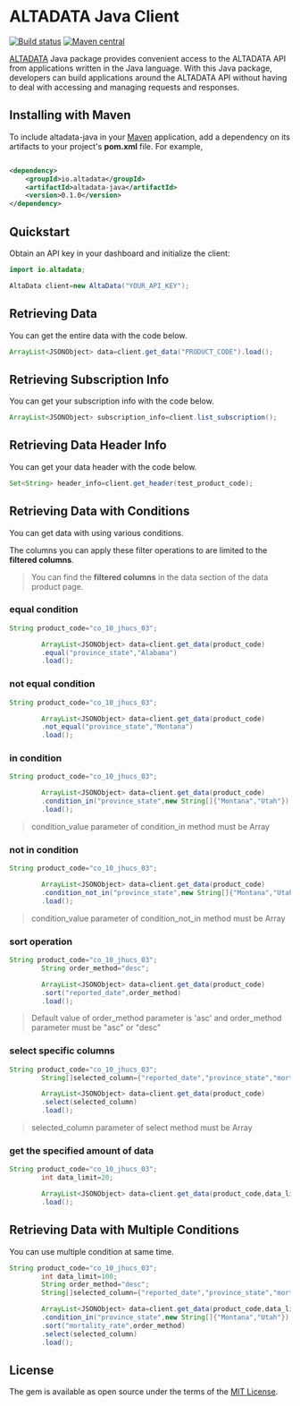 # ALTADATA Java Client

[![Build status](https://github.com/altabering/altadata-java/workflows/build/badge.svg)](https://github.com/altabering/altadata-java/actions)
[![Maven central](https://img.shields.io/maven-central/v/io.altadata/altadata-java)](https://search.maven.org/artifact/io.altadata/altadata-java)

[ALTADATA](https://www.altadata.io) Java package provides convenient access to the ALTADATA API from applications
written in the Java language. With this Java package, developers can build applications around the ALTADATA API without
having to deal with accessing and managing requests and responses.

## Installing with Maven

To include altadata-java in your [Maven](http://maven.apache.org/) application, add a dependency on its artifacts to
your project's **pom.xml** file. For example,

```xml

<dependency>
    <groupId>io.altadata</groupId>
    <artifactId>altadata-java</artifactId>
    <version>0.1.0</version>
</dependency>
```

## Quickstart

Obtain an API key in your dashboard and initialize the client:

```java
import io.altadata;

AltaData client=new AltaData("YOUR_API_KEY");
```

## Retrieving Data

You can get the entire data with the code below.

```java
ArrayList<JSONObject> data=client.get_data("PRODUCT_CODE").load();
```

## Retrieving Subscription Info

You can get your subscription info with the code below.

```java
ArrayList<JSONObject> subscription_info=client.list_subscription();
```

## Retrieving Data Header Info

You can get your data header with the code below.

```java
Set<String> header_info=client.get_header(test_product_code);
```

## Retrieving Data with Conditions

You can get data with using various conditions.

The columns you can apply these filter operations to are limited to the **filtered columns**.

> You can find the **filtered columns** in the data section of the data product page.

### equal condition

```java
String product_code="co_10_jhucs_03";

        ArrayList<JSONObject> data=client.get_data(product_code)
        .equal("province_state","Alabama")
        .load();
```

### not equal condition

```java
String product_code="co_10_jhucs_03";

        ArrayList<JSONObject> data=client.get_data(product_code)
        .not_equal("province_state","Montana")
        .load();
```

### in condition

```java
String product_code="co_10_jhucs_03";

        ArrayList<JSONObject> data=client.get_data(product_code)
        .condition_in("province_state",new String[]{"Montana","Utah"})
        .load();
```

> condition_value parameter of condition_in method must be Array

### not in condition

```java
String product_code="co_10_jhucs_03";

        ArrayList<JSONObject> data=client.get_data(product_code)
        .condition_not_in("province_state",new String[]{"Montana","Utah","Alabama"})
        .load();
```

> condition_value parameter of condition_not_in method must be Array

### sort operation

```java
String product_code="co_10_jhucs_03";
        String order_method="desc";

        ArrayList<JSONObject> data=client.get_data(product_code)
        .sort("reported_date",order_method)
        .load();
```

> Default value of order_method parameter is 'asc' and order_method parameter must be "asc" or "desc"

### select specific columns

```java
String product_code="co_10_jhucs_03";
        String[]selected_column={"reported_date","province_state","mortality_rate"};

        ArrayList<JSONObject> data=client.get_data(product_code)
        .select(selected_column)
        .load();
```

> selected_column parameter of select method must be Array

### get the specified amount of data

```java
String product_code="co_10_jhucs_03";
        int data_limit=20;

        ArrayList<JSONObject> data=client.get_data(product_code,data_limit)
        .load();
```

## Retrieving Data with Multiple Conditions

You can use multiple condition at same time.

```java
String product_code="co_10_jhucs_03";
        int data_limit=100;
        String order_method="desc";
        String[]selected_column={"reported_date","province_state","mortality_rate"};

        ArrayList<JSONObject> data=client.get_data(product_code,data_limit)
        .condition_in("province_state",new String[]{"Montana","Utah"})
        .sort("mortality_rate",order_method)
        .select(selected_column)
        .load();
```

## License

The gem is available as open source under the terms of
the [MIT License](https://github.com/altabering/altadata-java/blob/master/LICENSE).
